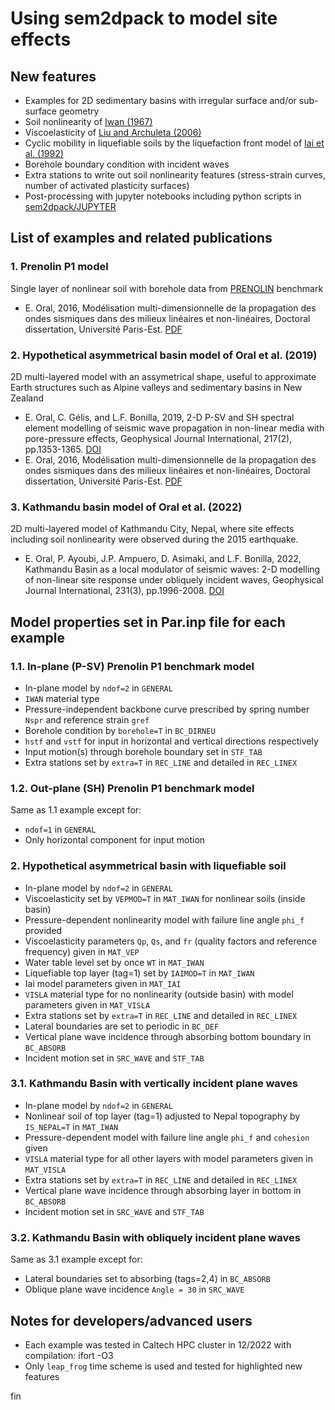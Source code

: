# Using sem2dpack to model site effects

## New features
* Examples for 2D sedimentary basins with irregular surface and/or sub-surface geometry  
* Soil nonlinearity of [Iwan (1967)](https://doi.org/10.1115/1.3607751)
* Viscoelasticity of [Liu and Archuleta (2006)](https://doi.org/10.1785/0120050173)
* Cyclic mobility in liquefiable soils by the liquefaction front model of [Iai et al. (1992)](https://doi.org/10.3208/sandf1972.32.2_1)
* Borehole boundary condition with incident waves
* Extra stations to write out soil nonlinearity features (stress-strain curves, number of activated plasticity surfaces)
* Post-processing with jupyter notebooks including python scripts in [sem2dpack/JUPYTER](https://github.com/elifo/sem2dpack/tree/master/JUPYTER/SiteEffects)


## List of examples and related publications
### 1. Prenolin P1 model 
Single layer of nonlinear soil with borehole data from [PRENOLIN](https://doi.org/10.1785/0120170210) benchmark  
  * E. Oral, 2016, Modélisation multi-dimensionnelle de la propagation des ondes sismiques dans des milieux linéaires et non-linéaires, Doctoral dissertation, Université Paris-Est. [PDF](https://theses.hal.science/tel-01562279/document)

### 2. Hypothetical asymmetrical basin model of Oral et al. (2019)
2D multi-layered model with an assymetrical shape, useful to approximate Earth structures such as Alpine valleys and sedimentary basins in New Zealand 
  * E. Oral, C. Gélis, and L.F. Bonilla, 2019, 2-D P-SV and SH spectral element modelling of seismic wave propagation in non-linear media with pore-pressure effects, Geophysical Journal International, 217(2), pp.1353-1365. [DOI](https://doi.org/10.1093/gji/ggz041)
  * E. Oral, 2016, Modélisation multi-dimensionnelle de la propagation des ondes sismiques dans des milieux linéaires et non-linéaires, Doctoral dissertation, Université Paris-Est. [PDF](https://theses.hal.science/tel-01562279/document)

### 3. Kathmandu basin model of Oral et al. (2022)
2D multi-layered model of Kathmandu City, Nepal, where site effects including soil nonlinearity were observed during the 2015 earthquake. 
  * E. Oral, P. Ayoubi, J.P. Ampuero, D. Asimaki, and L.F. Bonilla, 2022, Kathmandu Basin as a local modulator of seismic waves: 2-D modelling of non-linear site response under obliquely incident waves, Geophysical Journal International, 231(3), pp.1996-2008. [DOI](https://doi.org/10.1093/gji/ggac302)


## Model properties set in Par.inp file for each example

### 1.1. In-plane (P-SV) Prenolin P1 benchmark model 
* In-plane model by `ndof=2` in `GENERAL`
* `IWAN` material type
* Pressure-independent backbone curve prescribed by spring number `Nspr` and reference strain `gref`
* Borehole condition by `borehole=T` in `BC_DIRNEU`
* `hstf` and `vstf` for input in horizontal and vertical directions respectively
* Input motion(s) through borehole boundary set in `STF_TAB`  
* Extra stations set by `extra=T` in `REC_LINE` and detailed in `REC_LINEX`
### 1.2. Out-plane (SH) Prenolin P1 benchmark model 
Same as 1.1 example except for:
* `ndof=1` in `GENERAL`
* Only horizontal component for input motion

### 2. Hypothetical asymmetrical basin with liquefiable soil
* In-plane model by `ndof=2` in `GENERAL`
* Viscoelasticity set by `VEPMOD=T` in `MAT_IWAN` for nonlinear soils (inside basin)
* Pressure-dependent nonlinearity model with failure line angle `phi_f` provided
* Viscoelasticity parameters `Qp`, `Qs`, and `fr` (quality factors and reference frequency) given in `MAT_VEP`
* Water table level set by once `WT` in `MAT_IWAN`
* Liquefiable top layer (tag=1) set by `IAIMOD=T` in `MAT_IWAN`
* Iai model parameters given in `MAT_IAI`
* `VISLA` material type for no nonlinearity (outside basin) with model parameters given in `MAT_VISLA`
* Extra stations set by `extra=T` in `REC_LINE` and detailed in `REC_LINEX`
* Lateral boundaries are set to periodic in `BC_DEF`
* Vertical plane wave incidence through absorbing bottom boundary in `BC_ABSORB`
* Incident motion set in `SRC_WAVE` and `STF_TAB`

### 3.1. Kathmandu Basin with vertically incident plane waves
* In-plane model by `ndof=2` in `GENERAL`
* Nonlinear soil of top layer (tag=1) adjusted to Nepal topography by `IS_NEPAL=T` in `MAT_IWAN`
* Pressure-dependent model with failure line angle `phi_f` and `cohesion` given
* `VISLA` material type for all other layers with model parameters given in `MAT_VISLA`
* Extra stations set by `extra=T` in `REC_LINE` and detailed in `REC_LINEX`
* Vertical plane wave incidence through absorbing layer in bottom in `BC_ABSORB`
* Incident motion set in `SRC_WAVE` and `STF_TAB`

### 3.2. Kathmandu Basin with obliquely incident plane waves
Same as 3.1 example except for:
* Lateral boundaries set to absorbing (tags=2,4) in `BC_ABSORB`
* Oblique plane wave incidence `Angle = 30` in `SRC_WAVE`


## Notes for developers/advanced users
* Each example was tested in Caltech HPC cluster in 12/2022 with compilation: ifort -O3
* Only `leap_frog` time scheme is used and tested for highlighted new features


fin
